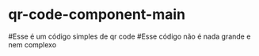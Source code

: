 # qr-code-component-main
#Esse é um código simples de qr code
#Esse código não é nada grande e nem complexo 
